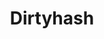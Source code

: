 ---
guid: "9317C938-0811-4EC1-B985-EB66F69E0DF8"
title: "Dirtyhash"
description: "Discover the risks and potential applications of recommendation tokens in the world of growing US regulations with guest speaker Amit Verma from Dirtyhash.com. "
pubDate: "Tue, 04 Oct 2022 18:00:00 -0500"
itunes-explicit: "no"
itunes-episode: 44
itunes-episodeType: full

# More info
youtube-full: https://youtu.be/brxNDw_6wXs
discussion: https://twitter.com/fulldecent/status/1577436804747169792

# Timeline
timeline:
  - seconds: 40
    title: Welcome
  - seconds: 43
    title: Special guest Amit
  - seconds: 143
    title: Today's anti-fraud environment
  - seconds: 179
    title: What happens when you get blocked?
  - seconds: 295
    title: What about false flags?
  - seconds: 420
    title: Using ML
  - seconds: 486
    title: Set up a DAO?
  - seconds: 524
    title: Insurance product
  - seconds: 633
    title: Just do it using a real bank
  - seconds: 666
    title: MONEY QUOTE
  - seconds: 858
    title: Hacking the TOS and Privacy Policy
  - seconds: 1386
    title: Wrap up
  - seconds: 1466
    title: What was your motivation?
  - seconds: 1535
    title: How long you been at it
  - seconds: 1673
    title: Does it have OFAC list?
  - seconds: 1764
    title: Other scam data sources
  - seconds: 1906
    title: A new model for business models


# File information
enclosure-url: "https://media.phor.net/csh/2022-10-04-episode-44.m4a"
enclosure-length: 41734890
enclosure-type: "audio/x-m4a"
itunes-duration: 2027

# CSH information
badges:
  - type: stayed-to-end
    participant: fulldecent
  - type: stayed-to-end
    participant: dtedesco1
  - type: stayed-to-end
    participant: amiacs
  - type: stayed-to-end
    participant: "037"
  - type: stayed-to-end
    participant: ellievoxel
  - type: stayed-to-end
    participant: yodude38

# CSH information
badges: []
---